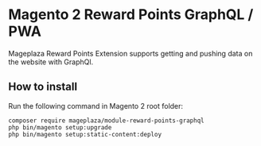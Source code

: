 # Magento 2 Reward Points GraphQL / PWA

Mageplaza Reward Points Extension supports getting and pushing data on the website with GraphQl.

## How to install

Run the following command in Magento 2 root folder:

```
composer require mageplaza/module-reward-points-graphql
php bin/magento setup:upgrade
php bin/magento setup:static-content:deploy
```
